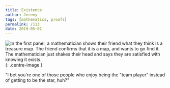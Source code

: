 ```yaml
---
title: Existence
author: Jeremy
tags: [mathematics, proofs]
permalink: /113
date: 2019-05-01
---
```


![In the first panel, a mathematician shows their friend what they think is a treasure map. The friend confirms that it is a map, and wants to go find it. The mathematician just shakes their head and says they are satisfied with knowing it exists.](https://res.cloudinary.com/dh3hm8pb7/image/upload/c_scale,q_auto:best,w_615/v1535842782/Handwaving/Published/Existence.png){: .centre-image }

"I bet you're one of those people who enjoy being the "team player" instead of getting to be the star, huh?"